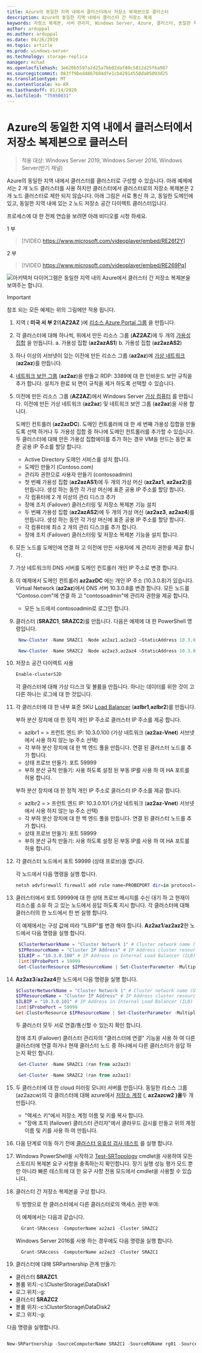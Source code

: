 ```yaml
---
title: Azure의 동일한 지역 내에서 클러스터에서 저장소 복제본으로 클러스터
description: Azure의 동일한 지역 내에서 클러스터 간 저장소 복제
keywords: 저장소 복제본, 서버 관리자, Windows Server, Azure, 클러스터, 동일한 지역
author: arduppal
ms.author: arduppal
ms.date: 04/26/2019
ms.topic: article
ms.prod: windows-server
ms.technology: storage-replica
manager: mchad
ms.openlocfilehash: 3e620b5597a2d25a7bb02daf80c5812d25f6a987
ms.sourcegitcommit: 083ff9bed4867604dfe1cb42914550da05093d25
ms.translationtype: MT
ms.contentlocale: ko-KR
ms.lasthandoff: 01/14/2020
ms.locfileid: "75950031"
---
```

# <a name="cluster-to-cluster-storage-replica-within-the-same-region-in-azure"></a>Azure의 동일한 지역 내에서 클러스터에서 저장소 복제본으로 클러스터

> 적용 대상: Windows Server 2019, Windows Server 2016, Windows Server(반기 채널)

Azure의 동일한 지역 내에서 클러스터를 클러스터로 구성할 수 있습니다. 아래 예제에서는 2 개 노드 클러스터를 사용 하지만 클러스터에서 클러스터로의 저장소 복제본은 2 개 노드 클러스터로 제한 되지 않습니다. 아래 그림은 서로 통신 하 고, 동일한 도메인에 있고, 동일한 지역 내에 있는 2 노드 저장소 공간 다이렉트 클러스터입니다.

프로세스에 대 한 전체 연습을 보려면 아래 비디오를 시청 하세요.

1 부
> [!VIDEO https://www.microsoft.com/videoplayer/embed/RE26f2Y]

2 부
> [!VIDEO https://www.microsoft.com/videoplayer/embed/RE269Pq]

![아키텍처 다이어그램은 동일한 지역 내의 Azure에서 클러스터 간 저장소 복제본을 보여주는 합니다.](media/Cluster-to-cluster-azure-one-region/architecture.png)
> [!IMPORTANT]
> 참조 되는 모든 예제는 위의 그림에만 적용 됩니다.

1. 지역 ( **미국 서 부 2**의**AZ2AZ** )에 [리소스 Azure Portal 그룹](https://ms.portal.azure.com/#create/Microsoft.ResourceGroup) 을 만듭니다. 
2. 각 클러스터에 대해 하나씩, 위에서 만든 리소스 그룹 (**AZ2AZ**)에 두 개의 [가용성 집합](https://ms.portal.azure.com/#create/Microsoft.AvailabilitySet-ARM) 을 만듭니다. 
    a. 가용성 집합 (**az2azAS1**) b. 가용성 집합 (**az2azAS2**)
3. 하나 이상의 서브넷이 있는 이전에 만든 리소스 그룹 (**az2az**)에 [가상 네트워크](https://ms.portal.azure.com/#create/Microsoft.VirtualNetwork-ARM) (**az2az**)를 만듭니다. 
4. [네트워크 보안 그룹](https://ms.portal.azure.com/#create/Microsoft.NetworkSecurityGroup-ARM) (**az2az**)을 만들고 RDP: 3389에 대 한 인바운드 보안 규칙을 추가 합니다. 설치가 완료 되 면이 규칙을 제거 하도록 선택할 수 있습니다. 
5. 이전에 만든 리소스 그룹 (**AZ2AZ**)에서 Windows Server [가상 컴퓨터](https://ms.portal.azure.com/#create/Microsoft.WindowsServer2016Datacenter-ARM) 를 만듭니다. 이전에 만든 가상 네트워크 (**az2az**) 및 네트워크 보안 그룹 (**az2az**)을 사용 합니다. 
   
   도메인 컨트롤러 (**az2azDC**). 도메인 컨트롤러에 대 한 세 번째 가용성 집합을 만들도록 선택 하거나 두 가용성 집합 중 하나에 도메인 컨트롤러를 추가할 수 있습니다. 두 클러스터에 대해 만든 가용성 집합에이를 추가 하는 경우 VM을 만드는 동안 표준 공용 IP 주소를 할당 합니다. 
   - Active Directory 도메인 서비스를 설치 합니다.
   - 도메인 만들기 (Contoso.com)
   - 관리자 권한으로 사용자 만들기 (contosoadmin) 
   - 첫 번째 가용성 집합 (**az2azAS1**)에 두 개의 가상 머신 (**az2az1**, **az2az2**)를 만듭니다. 생성 하는 동안 각 가상 머신에 표준 공용 IP 주소를 할당 합니다.
   - 각 컴퓨터에 2 개 이상의 관리 디스크 추가
   - 장애 조치 (Failover) 클러스터링 및 저장소 복제본 기능 설치
   - 두 번째 가용성 집합 (**az2azAS2**)에 두 개의 가상 머신 (**az2az3**, **az2az4**)를 만듭니다. 생성 하는 동안 각 가상 머신에 표준 공용 IP 주소를 할당 합니다. 
   - 각 컴퓨터에 최소 2 개의 관리 디스크를 추가 합니다. 
   - 장애 조치 (Failover) 클러스터링 및 저장소 복제본 기능을 설치 합니다. 
   
6. 모든 노드를 도메인에 연결 하 고 이전에 만든 사용자에 게 관리자 권한을 제공 합니다. 

7. 가상 네트워크의 DNS 서버를 도메인 컨트롤러 개인 IP 주소로 변경 합니다. 
8. 이 예제에서 도메인 컨트롤러 **az2azDC** 에는 개인 IP 주소 (10.3.0.8)가 있습니다. Virtual Network (**az2az**)에서 DNS 서버 10.3.0.8를 변경 합니다. 모든 노드를 "Contoso.com"에 연결 하 고 "contosoadmin"에 관리자 권한을 제공 합니다.
   - 모든 노드에서 contosoadmin로 로그인 합니다. 
    
9. 클러스터 (**SRAZC1**, **SRAZC2**)를 만듭니다. 
   다음은 예제에 대 한 PowerShell 명령입니다.
   ```PowerShell
    New-Cluster -Name SRAZC1 -Node az2az1,az2az2 –StaticAddress 10.3.0.100
   ```
   ```PowerShell
    New-Cluster -Name SRAZC2 -Node az2az3,az2az4 –StaticAddress 10.3.0.101
   ```
10. 저장소 공간 다이렉트 사용
    ```PowerShell
    Enable-clusterS2D
    ```   
   
    각 클러스터에 대해 가상 디스크 및 볼륨을 만듭니다. 하나는 데이터를 위한 것이 고 다른 하나는 로그에 대 한 것입니다. 
   
11. 각 클러스터에 대 한 내부 표준 SKU [Load Balancer](https://ms.portal.azure.com/#create/Microsoft.LoadBalancer-ARM) (**azlbr1**,**azlbr2**)를 만듭니다. 
   
    부하 분산 장치에 대 한 정적 개인 IP 주소로 클러스터 IP 주소를 제공 합니다.
    - azlbr1 = > 프런트 엔드 IP: 10.3.0.100 (가상 네트워크 (**az2az-Vnet**) 서브넷에서 사용 하지 않는 Ip 주소 선택)
    - 각 부하 분산 장치에 대 한 백 엔드 풀을 만듭니다. 연결 된 클러스터 노드를 추가 합니다.
    - 상태 프로브 만들기: 포트 59999
    - 부하 분산 규칙 만들기: 사용 하도록 설정 된 부동 IP를 사용 하 여 HA 포트를 허용 합니다. 
   
    부하 분산 장치에 대 한 정적 개인 IP 주소로 클러스터 IP 주소를 제공 합니다.
    - azlbr2 = > 프런트 엔드 IP: 10.3.0.101 (가상 네트워크 (**az2az-Vnet**) 서브넷에서 사용 하지 않는 Ip 주소 선택)
    - 각 부하 분산 장치에 대 한 백 엔드 풀을 만듭니다. 연결 된 클러스터 노드를 추가 합니다.
    - 상태 프로브 만들기: 포트 59999
    - 부하 분산 규칙 만들기: 사용 하도록 설정 된 부동 IP를 사용 하 여 HA 포트를 허용 합니다. 
   
12. 각 클러스터 노드에서 포트 59999 (상태 프로브)을 엽니다. 
   
    각 노드에서 다음 명령을 실행 합니다.
    ```PowerShell
    netsh advfirewall firewall add rule name=PROBEPORT dir=in protocol=tcp action=allow localport=59999 remoteip=any profile=any 
    ```   
13. 클러스터에서 포트 59999에 대 한 상태 프로브 메시지를 수신 대기 하 고 현재이 리소스를 소유 하 고 있는 노드에서 응답 하도록 지시 합니다. 
    각 클러스터에 대해 클러스터의 한 노드에서 한 번 실행 합니다. 
    
    이 예제에서는 구성 값에 따라 "ILBIP"를 변경 해야 합니다. **Az2az1**/**az2az2**한 노드에서 다음 명령을 실행 합니다.

    ```PowerShell
     $ClusterNetworkName = "Cluster Network 1" # Cluster network name (Use Get-ClusterNetwork on Windows Server 2012 or higher to find the name. And use Get-ClusterResource to find the IPResourceName).
     $IPResourceName = "Cluster IP Address" # IP Address cluster resource name.
     $ILBIP = "10.3.0.100" # IP Address in Internal Load Balancer (ILB) - The static IP address for the load balancer configured in the Azure portal.
     [int]$ProbePort = 59999
     Get-ClusterResource $IPResourceName | Set-ClusterParameter -Multiple @{"Address"="$ILBIP";"ProbePort"=$ProbePort;"SubnetMask"="255.255.255.255";"Network"="$ClusterNetworkName";”ProbeFailureThreshold”=5;"EnableDhcp"=0}
    ```

14. **Az2az3**/**az2az4**한 노드에서 다음 명령을 실행 합니다. 

    ```PowerShell
    $ClusterNetworkName = "Cluster Network 1" # Cluster network name (Use Get-ClusterNetwork on Windows Server 2012 or higher to find the name. And use Get-ClusterResource to find the IPResourceName).
    $IPResourceName = "Cluster IP Address" # IP Address cluster resource name.
    $ILBIP = "10.3.0.101" # IP Address in Internal Load Balancer (ILB) - The static IP address for the load balancer configured in the Azure portal.
    [int]$ProbePort = 59999
    Get-ClusterResource $IPResourceName | Set-ClusterParameter -Multiple @{"Address"="$ILBIP";"ProbePort"=$ProbePort;"SubnetMask"="255.255.255.255";"Network"="$ClusterNetworkName";”ProbeFailureThreshold”=5;"EnableDhcp"=0}  
    ```   
    두 클러스터 모두 서로 연결/통신할 수 있는지 확인 합니다. 

    장애 조치 (Failover) 클러스터 관리자의 "클러스터에 연결" 기능을 사용 하 여 다른 클러스터에 연결 하거나 현재 클러스터 노드 중 하나에서 다른 클러스터가 응답 하는지 확인 합니다.  
   
    ```PowerShell
     Get-Cluster -Name SRAZC1 (ran from az2az3)
    ```
    ```PowerShell
     Get-Cluster -Name SRAZC2 (ran from az2az1)
    ```   

15. 두 클러스터에 대 한 cloud 미러링 모니터 서버를 만듭니다. 동일한 리소스 그룹 (az2azcw)의 각 클러스터에 대해 azure에서 [저장소 계정](https://ms.portal.azure.com/#create/Microsoft.StorageAccount-ARM) (, **az2azcw2** **)을**두 개 만듭니다.

    - "액세스 키"에서 저장소 계정 이름 및 키를 복사 합니다.
    - "장애 조치 (failover) 클러스터 관리자"에서 클라우드 감시를 만들고 위의 계정 이름 및 키를 사용 하 여 만듭니다.

16. 다음 단계로 이동 하기 전에 [클러스터 유효성 검사 테스트](../../failover-clustering/create-failover-cluster.md#validate-the-configuration) 를 실행 합니다.

17. Windows PowerShell을 시작하고 [Test-SRTopology](https://docs.microsoft.com/powershell/module/storagereplica/test-srtopology?view=win10-ps) cmdlet을 사용하여 모든 스토리지 복제본 요구 사항을 충족하는지 확인합니다. 장기 실행 성능 평가 모드 뿐만 아니라 빠른 테스트에 대 한 요구 사항 전용 모드에서 cmdlet을 사용할 수 있습니다.

18. 클러스터 간 저장소 복제본을 구성 합니다.
   
    두 방향으로 한 클러스터에서 다른 클러스터로의 액세스 권한 부여:

    이 예제에서는 다음과 같습니다.

    ```PowerShell
      Grant-SRAccess -ComputerName az2az1 -Cluster SRAZC2
    ```
    Windows Server 2016를 사용 하는 경우에도 다음 명령을 실행 합니다.

    ```PowerShell
      Grant-SRAccess -ComputerName az2az3 -Cluster SRAZC1
    ```   
   
19. 클러스터에 대해 SRPartnership 관계 만들기:</ol>

    - 클러스터 **SRAZC1**.
    - 볼륨 위치:-c:\ClusterStorage\DataDisk1
    - 로그 위치:-g:
    - 클러스터 **SRAZC2**
    - 볼륨 위치:-c:\ClusterStorage\DataDisk2
    - 로그 위치:-g:

다음 명령을 실행합니다.

```PowerShell

New-SRPartnership -SourceComputerName SRAZC1 -SourceRGName rg01 -SourceVolumeName c:\ClusterStorage\DataDisk1 -SourceLogVolumeName  g: -DestinationComputerName **SRAZC2** -DestinationRGName rg02 -DestinationVolumeName c:\ClusterStorage\DataDisk2 -DestinationLogVolumeName  g:
```